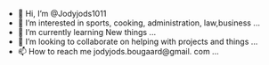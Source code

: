 - 👋 Hi, I’m @Jodyjods1011
- 👀 I’m interested in sports, cooking, administration, law,business ...
- 🌱 I’m currently learning New things ...
- 💞️ I’m looking to collaborate on helping with projects and things ...
- 📫 How to reach me jodyjods.bougaard@gmail. com ...

<!---
Jodyjods1011/Jodyjods1011 is a ✨ special ✨ repository because its `README.md` (this file) appears on your GitHub profile.
You can click the Preview link to take a look at your changes.
--->
